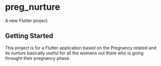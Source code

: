 # preg_nurture

A new Flutter project.

## Getting Started

This project is for a Flutter application based on the Pregnancy related and its nurture 
basically useful for all the womens out there who is going throught their pregnancy phase.


